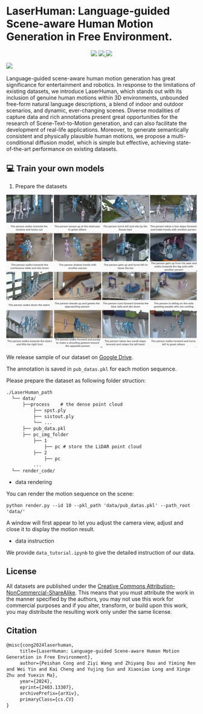 # LaserHuman: Language-guided Scene-aware Human Motion Generation in Free Environment.

<!-- ### [Project Page](https://4dvlab.github.io/project_page/laserhuman.html) | [Arxiv](https://arxiv.org/pdf/2403.13307.pdf) -->

<p align="center">
  <a href='https://arxiv.org/pdf/2403.13307.pdf'>
    <img src='https://img.shields.io/badge/Arxiv-2312.06553-A42C25?style=flat&logo=arXiv&logoColor=A42C25'></a>
  <a href='https://arxiv.org/pdf/2403.13307.pdf'>
    <img src='https://img.shields.io/badge/Paper-PDF-yellow?style=flat&logo=arXiv&logoColor=yellow'>
  </a>
  <a href='https://4dvlab.github.io/project_page/laserhuman.html'>
  <img src='https://img.shields.io/badge/Project-Page-orange?style=flat&logo=Google%20chrome&logoColor=orange'></a>
  <!-- <a href='https://youtu.be/0a0ZYJgzdWE'>
  <img src='https://img.shields.io/badge/YouTube-Video-EA3323?style=flat&logo=youtube&logoColor=EA3323'></a> -->
  <!-- <a href="" target='_blank'>
    <img src="https://visitor-badge.laobi.icu/badge?page_id=4DVLab.LaserHuman&left_color=gray&right_color=blue">
  </a> -->
</p>
<p float="center">
  <img  width="1000" src="./assets/page1.gif"/>
</p>




Language-guided scene-aware human motion generation has great significance for entertainment and robotics. In response to the limitations of existing datasets, we introduce LaserHuman, which stands out with its inclusion of genuine human motions within 3D environments, unbounded free-form natural language descriptions, a blend of indoor and outdoor scenarios, and dynamic, ever-changing scenes. 
Diverse modalities of capture data and rich annotations present great opportunities for the research of Scene-Text-to-Motion generation, and can also facilitate the development of real-life applications.
Moreover, to generate semantically consistent and physically plausible human motions, we propose a multi-conditional diffusion model, which is simple but effective, achieving state-of-the-art performance on existing datasets. 


## 💻 Train your own models
1. Prepare the datasets
<p float="center">
  <img  width="1000" src="./assets/dataset.png"/>
</p>
We release sample of our dataset on  <a href='https://drive.google.com/drive/folders/1VwU57z4yrlgRgsAEHP2CzN_BPBz6eqIZ?usp=drive_link'>Google Drive</a>.

The annotation is saved in ```pub_datas.pkl``` for each motion sequence.

Please prepare the dataset as following folder struction:
```
./LaserHuman_path
  └── data/
      ├──process    # the dense point cloud 
          ├── spst.ply
          ├── sistout.ply
          └── ...
      ├── pub_data.pkl      
      ├── pc_img_folder
          ├── 1
              ├── pc # store the LiDAR point cloud
          ├── 2
              ├── pc 
          ...
  └── render_code/
```
* data rendering

You can render the motion sequence on the scene: 
```
python render.py --id 10 --pkl_path 'data/pub_datas.pkl' --path_root 'data/'
```
A window will first appear to let you adjust the camera view, adjust and close it to display the motion result.

* data instruction
  
We provide ```data_tutorial.ipynb``` to give the detailed instruction of our data.

## License
All datasets are published under the [Creative Commons Attribution-NonCommercial-ShareAlike](https://creativecommons.org/licenses/by-nc-sa/4.0/).
This means that you must attribute the work in the manner specified by the authors, you may not use this work for commercial purposes and if you alter, transform, or build upon this work, you may distribute the resulting work only under the same license. 

## Citation
 ```
@misc{cong2024laserhuman,
      title={LaserHuman: Language-guided Scene-aware Human Motion Generation in Free Environment}, 
      author={Peishan Cong and Ziyi Wang and Zhiyang Dou and Yiming Ren and Wei Yin and Kai Cheng and Yujing Sun and Xiaoxiao Long and Xinge Zhu and Yuexin Ma},
      year={2024},
      eprint={2403.13307},
      archivePrefix={arXiv},
      primaryClass={cs.CV}
}
 ```

